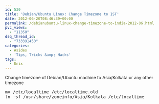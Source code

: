 ```yaml
---
id: 530
title: 'Debian/Ubuntu Linux: Change Timezone to IST'
date: 2012-06-20T08:46:39+00:00
permalink: /debianubuntu-linux-change-timezone-to-india-2012-06.html
pvc_views:
  - "11350"
dsq_thread_id:
  - "733391450"
categories:
  - Asides
  - 'Tips, Tricks &amp; Hacks'
tags:
  - Unix
---
```

Change timezone of Debian/Ubuntu machine to Asia/Kolkata or any other timezone

<pre>mv /etc/localtime /etc/localtime.old
ln -sf /usr/share/zoneinfo/Asia/Kolkata /etc/localtime
</pre>

&nbsp;

